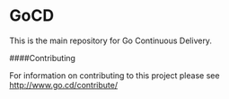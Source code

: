 GoCD
====

This is the main repository for Go Continuous Delivery.


####Contributing

For information on contributing to this project please see http://www.go.cd/contribute/
